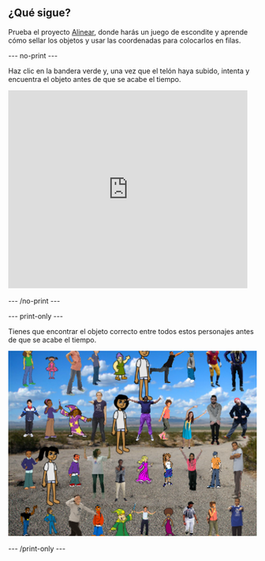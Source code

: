 ## ¿Qué sigue?

Prueba el proyecto [Alinear](https://projects.raspberrypi.org/en/projects/lineup?utm_source=pathway&utm_medium=whatnext&utm_campaign=projects), donde harás un juego de escondite y aprende cómo sellar los objetos y usar las coordenadas para colocarlos en filas.

\--- no-print \---

Haz clic en la bandera verde y, una vez que el telón haya subido, intenta y encuentra el objeto antes de que se acabe el tiempo.

<div class="scratch-preview">
  <iframe allowtransparency="true" width="485" height="402" src="https://scratch.mit.edu/projects/embed/259020474/?autostart=false" frameborder="0" scrolling="no"></iframe>
</div>

\--- /no-print \---

\--- print-only \---

Tienes que encontrar el objeto correcto entre todos estos personajes antes de que se acabe el tiempo.

![exposición](images/lineup-showcase.png)

\--- /print-only \---
